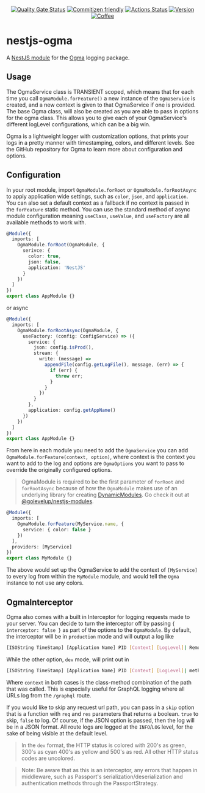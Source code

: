 <div align="center">

[![Quality Gate Status](https://sonarcloud.io/api/project_badges/measure?project=jmcdo29_nestjs-ogma&metric=alert_status)](https://sonarcloud.io/dashboard?id=jmcdo29_ogma) [![Commitizen friendly](https://img.shields.io/badge/commitizen-friendly-brightgreen.svg)](http://commitizen.github.io/cz-cli/) [![Actions Status](https://github.com/jmcdo29/nestjs-ogma/workflows/CI/badge.svg)](https://github.com/jmcdo29/nestjs-ogma/workflows/CI/badge.svg) [![Version](https://badgen.net/npm/v/nestjs-ogma)](https://npmjs.com/package/nestjs-ogma) [![Coffee](https://badgen.net/badge/Buy%20Me/A%20Coffee/purple?icon=kofi)](https://www.buymeacoffee.com/jmcdo29)

</div>

# nestjs-ogma

A [NestJS module](https://docs.nestjs.com) for the [Ogma](https://github.com/jmcdo29/ogma) logging package.

## Usage

The OgmaService class is TRANSIENT scoped, which means that for each time you call `OgmaModule.forFeature()` a new instance of the `OgmaService` is created, and a new context is given to that OgmaService if one is provided. The base Ogma class, will also be created as you are able to pass in options for the ogma class. This allows you to give each of your OgmaService's different logLevel configurations, which can be a big win.

Ogma is a lightweight logger with customization options, that prints your logs in a pretty manner with timestamping, colors, and different levels. See the GitHub repository for Ogma to learn more about configuration and options.

## Configuration

In your root module, import `OgmaModule.forRoot` or `OgmaModule.forRootAsync` to apply application wide settings, such as `color`, `json`, and `application`. You can also set a default context as a fallback if no context is passed in the `forFeature` static method. You can use the standard method of async module configuration meaning `useClass`, `useValue`, and `useFactory` are all available methods to work with.

```ts
@Module({
  imports: [
    OgmaModule.forRoot(OgmaModule, {
      serivce: {
        color: true,
        json: false,
        application: 'NestJS'
      }
    })
  ]
})
export class AppModule {}
```

or async

```ts
@Module({
  imports: [
    OgmaModule.forRootAsync(OgmaModule, {
      useFactory: (config: ConfigService) => ({
        service: {
          json: config.isProd(),
          stream: {
            write: (message) =>
              appendFile(config.getLogFile(), message, (err) => {
                if (err) {
                  throw err;
                }
              }
            })
          }
        },
        application: config.getAppName()
      })
    })
  ]
})
export class AppModule {}
```

From here in each module you need to add the `OgmaService` you can add `OgmaModule.forFeature(context, option)`, where context is the context you want to add to the log and options are `OgmaOptions` you want to pass to override the originally configured options.

> OgmaModule is required to be the first parameter of `forRoot` and `forRootAsync` because of how the `OgmaModule` makes use of an underlying library for creating [DynamicModules](https://docs.nestjs.com/fundamentals/dynamic-modules). Go check it out at [@golevelup/nestjs-modules](https://github.com/golevelup/nestjs/tree/master/packages/modules).

```ts
@Module({
  imports: [
    OgmaModule.forFeature(MyService.name, {
      service: { color: false }
    })
  ],
  providers: [MyService]
})
export class MyModule {}
```

The above would set up the OgmaService to add the context of `[MyService]` to every log from within the `MyModule` module, and would tell the `Ogma` instance to not use any colors.

## OgmaInterceptor

Ogma also comes with a built in Interceptor for logging requests made to your server. You can decide to turn the interceptor off by passing `{ interceptor: false }` as part of the options to the `OgmaModule`. By default, the interceptor will be in `production` mode and will output a log like

```sh
[ISOString TimeStamp] [Application Name] PID [Context] [LogLevel]| Remote-Address - method URL HTTP/version Status Response-Time ms - Response-Content-Length
```

While the other option, `dev` mode, will print out in

```sh
[ISOString TimeStamp] [Application Name] PID [Context] [LogLevel]| method URL Status Response-Time ms - Response-Content-Length
```

Where `context` in both cases is the class-method combination of the path that was called. This is especially useful for GraphQL logging where all URLs log from the `/graphql` route.

If you would like to skip any request url path, you can pass in a `skip` option that is a function with `req` and `res` parameters that returns a boolean. `true` to skip, `false` to log. Of course, if the JSON option is passed, then the log will be in a JSON format. All route logs are logged at the `INFO`/`LOG` level, for the sake of being visible at the default level.

> In the `dev` format, the HTTP status is colored with 200's as green, 300's as cyan 400's as yellow and 500's as red. All other HTTP status codes are uncolored.

> Note: Be aware that as this is an interceptor, any errors that happen in middleware, such as Passport's serialization/deserialization and authentication methods through the PassportStrategy.
